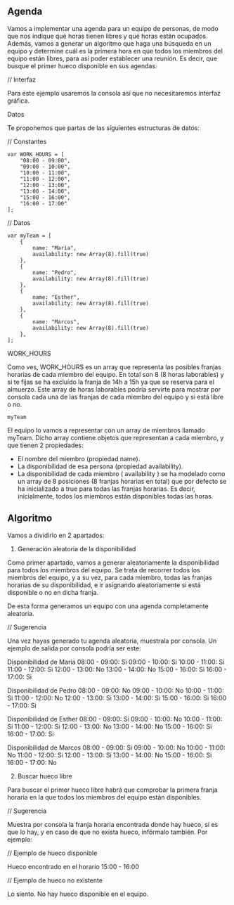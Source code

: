 ## Agenda
Vamos a implementar una agenda para un equipo de personas, de modo que nos indique qué horas tienen libres y qué
horas están ocupados. Además, vamos a generar un algoritmo que haga una búsqueda en un equipo y determine cuál es la
primera hora en que todos los miembros del equipo están libres, para así poder establecer una reunión. Es decir, que busque
el primer hueco disponible en sus agendas.

// Interfaz

Para este ejemplo usaremos la consola así que no necesitaremos interfaz gráfica.

Datos

Te proponemos que partas de las siguientes estructuras de datos:

// Constantes

    var WORK_HOURS = [
        "08:00 - 09:00",
        "09:00 - 10:00",
        "10:00 - 11:00",
        "11:00 - 12:00",
        "12:00 - 13:00",
        "13:00 - 14:00",
        "15:00 - 16:00",
        "16:00 - 17:00"
    ];

// Datos

    var myTeam = [
        {
            name: "María",
            availability: new Array(8).fill(true)
        },
        {
            name: "Pedro",
            availability: new Array(8).fill(true)
        },
        {
            name: "Esther",
            availability: new Array(8).fill(true)
        },
        {
            name: "Marcos",
            availability: new Array(8).fill(true)
        },
    ];

WORK_HOURS

Como ves, WORK_HOURS es un array que representa las posibles franjas horarias de cada miembro del equipo. En total son 8
(8 horas laborables) y si te fijas se ha excluído la franja de 14h a 15h ya que se reserva para el almuerzo. Este array de horas laborables podría servirte para mostrar por consola cada una de las franjas de cada miembro del equipo y si está libre o no.

    myTeam

El equipo lo vamos a representar con un array de miembros llamado myTeam. Dicho array contiene objetos que representan
a cada miembro, y que tienen 2 propiedades:

* El nombre del miembro (propiedad name).
* La disponibilidad de esa persona (propiedad availability).
* La disponibilidad de cada miembro ( availability ) se ha modelado como un array de 8 posiciones (8 franjas horarias en
total) que por defecto se ha inicializado a true para todas las franjas horarias. Es decir, inicialmente, todos los miembros
están disponibles todas las horas.

## Algoritmo

Vamos a dividirlo en 2 apartados:

1. Generación aleatoria de la disponibilidad

Como primer apartado, vamos a generar aleatoriamente la disponibilidad para todos los miembros del equipo. Se trata de
recorrer todos los miembros del equipo, y a su vez, para cada miembro, todas las franjas horarias de su disponibilidad, e ir
asignando aleatoriamente si está disponible o no en dicha franja.

De esta forma generamos un equipo con una agenda completamente aleatoria.

// Sugerencia

Una vez hayas generado tu agenda aleatoria, muestrala por consola. Un ejemplo de salida por consola podría ser este:

Disponibilidad de María
08:00 - 09:00: Si
09:00 - 10:00: Si
10:00 - 11:00: Si
11:00 - 12:00: Si
12:00 - 13:00: No
13:00 - 14:00: No
15:00 - 16:00: Si
16:00 - 17:00: Si

Disponibilidad de Pedro
08:00 - 09:00: No
09:00 - 10:00: No
10:00 - 11:00: Si
11:00 - 12:00: No
12:00 - 13:00: Si
13:00 - 14:00: Si
15:00 - 16:00: Si
16:00 - 17:00: Si

Disponibilidad de Esther
08:00 - 09:00: Si
09:00 - 10:00: No
10:00 - 11:00: Si
11:00 - 12:00: Si
12:00 - 13:00: No
13:00 - 14:00: No
15:00 - 16:00: Si
16:00 - 17:00: Si

Disponibilidad de Marcos
08:00 - 09:00: Si
09:00 - 10:00: No
10:00 - 11:00: No
11:00 - 12:00: Si
12:00 - 13:00: Si
13:00 - 14:00: No
15:00 - 16:00: Si
16:00 - 17:00: No

2. Buscar hueco libre

Para buscar el primer hueco libre habrá que comprobar la primera franja horaria en la que todos los miembros del equipo
están disponibles.

// Sugerencia

Muestra por consola la franja horaria encontrada donde hay hueco, si es que lo hay, y en caso de que no exista hueco,
infórmalo también. Por ejemplo:

// Ejemplo de hueco disponible

Hueco encontrado en el horario 15:00 - 16:00

// Ejemplo de hueco no existente

Lo siento. No hay hueco disponible en el equipo.
